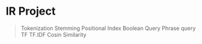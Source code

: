 # IR Project 
> Tokenization
  Stemming
  Positional Index
  Boolean Query
  Phrase query
  TF
  TF.IDF
  Cosin Similarity
